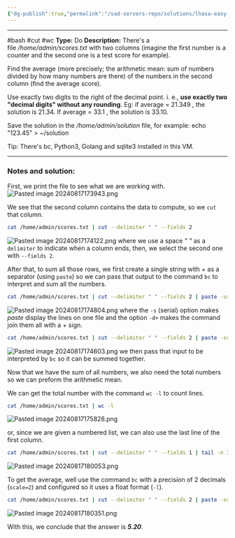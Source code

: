 ```yaml
---
{"dg-publish":true,"permalink":"/sad-servers-repo/solutions/lhasa-easy-math/"}
---
```


---
#bash #cut #wc
**Type:** Do
**Description:** There's a file _/home/admin/scores.txt_ with two columns (imagine the first number is a counter and the second one is a test score for example).  
  
Find the average (more precisely; the arithmetic mean: sum of numbers divided by how many numbers are there) of the numbers in the second column (find the average score).  
  
Use exactly two digits to the right of the decimal point. i. e., **use exactly two "decimal digits" without any rounding**. Eg: if average = 21.349 , the solution is 21.34. If average = 33.1 , the solution is 33.10.  
  
Save the solution in the _/home/admin/solution_ file, for example: echo "123.45" > ~/solution  
  
Tip: There's bc, Python3, Golang and sqlite3 installed in this VM.

---
### Notes and solution:
First, we print the file to see what we are working with.
![Pasted image 20240817173943.png](/img/user/Sad%20Servers%20repo/Solutions/Reference%20images/Pasted%20image%2020240817173943.png)


We see that the second column contains the data to compute, so we `cut` that column.

```bash
cat /home/admin/scores.txt | cut --delimiter " " --fields 2
```
![Pasted image 20240817174122.png](/img/user/Sad%20Servers%20repo/Solutions/Reference%20images/Pasted%20image%2020240817174122.png)
where we use a space _" "_ as a `delimiter` to indicate when a column ends, then, we select the second one with `--fields 2`.


After that, to sum all those rows, we first create a single string with _+_ as a separator (using `paste`) so we can pass that output to the command `bc` to interpret and sum all the numbers.

```bash
cat /home/admin/scores.txt | cut --delimiter " " --fields 2 | paste -sd+ -
```
![Pasted image 20240817174804.png](/img/user/Sad%20Servers%20repo/Solutions/Reference%20images/Pasted%20image%2020240817174804.png)
where the `-s` (serial) option makes _paste_ display the lines on one file and the option `-d+` makes the command join them all with a _+_ sign.


```bash
cat /home/admin/scores.txt | cut --delimiter " " --fields 2 | paste -sd+ - | bc
```
![Pasted image 20240817174603.png](/img/user/Sad%20Servers%20repo/Solutions/Reference%20images/Pasted%20image%2020240817174603.png)
we then pass that input to be interpreted by `bc` so it can be summed together.


Now that we have the sum of all numbers, we also need the total numbers so we can preform the arithmetic  mean.

We can get the total number with the command `wc -l` to count lines.
```bash
cat /home/admin/scores.txt | wc -l
```
![Pasted image 20240817175828.png](/img/user/Sad%20Servers%20repo/Solutions/Reference%20images/Pasted%20image%2020240817175828.png)


or, since we are given a numbered list, we can also use the last line of the first column.

```bash
cat /home/admin/scores.txt | cut --delimiter " " --fields 1 | tail -n 1
```
![Pasted image 20240817180053.png](/img/user/Sad%20Servers%20repo/Solutions/Reference%20images/Pasted%20image%2020240817180053.png)

To get the average, well use the command `bc` with a precision of 2 decimals (`scale=2`) and configured so it uses a float format (`-l`).

```bash
cat /home/admin/scores.txt | cut --delimiter " " --fields 2 | paste -sd+ - | bc | xargs -I % sh -c "echo 'scale=2; %/100'" | bc -l
```
![Pasted image 20240817180351.png](/img/user/Sad%20Servers%20repo/Solutions/Reference%20images/Pasted%20image%2020240817180351.png)

With this, we conclude that the answer is ___5.20___.



